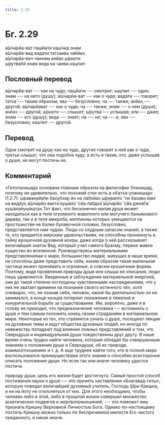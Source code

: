 ```yaml
---
title: 2.29
---
```


# Бг. 2.29
а̄ш́чарйа-ват паш́йати каш́чид энам<br/>
а̄ш́чарйа-вад вадати татхаива ча̄нйах̣<br/>
а̄ш́чарйа-вач чаинам анйах̣ ш́р̣н̣оти<br/>
ш́рутва̄пй энам̇ веда на чаива каш́чит
## Пословный перевод

а̄ш́чарйа-ват --- как на чудо; паш́йати --- смотрит; каш́чит --- один; энам
--- на него (душу); а̄ш́чарйа-ват --- как о чуде; вадати --- говорит;
татха̄ --- таким образом; эва --- безусловно; ча --- также; анйах̣ ---
другой; а̄ш́чарйават --- как о чуде; ча --- также; энам --- о нем (душе);
анйах̣ --- другой; ш́р̣н̣оти --- слышит; ш́рутва̄ --- услышав; апи --- даже;
энам --- его (душу); веда --- знает; на --- не; ча --- и; эва ---
безусловно; каш́чит --- другой.

## Перевод

Одни смотрят на душу как на чудо, другие говорят о ней как о чуде,
третьи слышат, что она подобна чуду, а есть и такие, кто, даже услышав о
душе, не могут постичь ее.

## Комментарий

«Гитопанишад» основана главным образом на философии Упанишад, поэтому не
удивительно, что похожий стих есть в «Катха-упанишад» (1.2.7):
ш́раван̣айа̄пи бахубхир йо на лабхйах̣ ш́р̣н̣ванто 'пи бахаво йам̇ на видйух̣
а̄ш́чарйо вакта̄ куш́ало 'сйа лабдха̄ а̄ш́чарйо 'сйа джн̃а̄та̄ куш́ала̄нуш́ишт̣ах̣ Тот
факт, что бесконечно малая душа может находиться как в теле огромного
животного или могучего баньянового дерева, так и в теле микроба,
миллионы которых умещаются на пространстве не более булавочной головки,
безусловно, представляется нам чудом. Люди со скудным запасом знаний, а
также те, кто предается мирским удовольствиям, не способны проникнуть в
тайну крошечной духовной искры, даже когда о ней рассказывает величайший
знаток Вед, который учил самого Брахму, первое живое существо во
вселенной. Руководствуясь материальными представлениями о мире,
большинство людей, живущих в наше время, не способны даже представить
себе, каким образом такая маленькая частица может принимать и огромные,
и совсем крошечные формы. Поэтому, видя проявления природы души или
слыша ее описания, люди лишь удивляются. Введенные в заблуждение
материальной энергией, они до такой степени поглощены чувственными
наслаждениями, что у них не хватает времени на познание своего истинного
«я», хотя очевидно, что, не познав себя, человек, какой бы деятельностью
он ни занимался, в конце концов потерпит поражение в тяжелой и
изнурительной борьбе за существование. Им, вероятно, даже и в голову не
приходит, что предназначение человека --- вспомнить о душе и тем самым
положить конец своим страданиям в материальном мире. Некоторые из тех,
кто стремится узнать о душе, посещают лекции на духовные темы и ищут
общества духовных людей, но иногда по невежеству попадают под влияние
ложных представлений о том, что Сверхдуша и индивидуальная душа
тождественны друг другу. В наше время очень трудно найти человека,
который обладал бы совершенным знанием о положении души и Сверхдуши, об
их природе, взаимоотношениях и т. д. А еще труднее найти того, кто в
полной мере воспользовался преимуществами этого знания и способен
всесторонне описать положение души. Но если так или иначе человеку
удастся постичь

природу души, цель его жизни будет достигнута. Самый простой способ
постижения науки о душе --- это принять наставления «Бхагавад-гиты»,
которую поведал величайший духовный учитель, Господь Шри Кришна, и ни на
йоту не отклоняться от них. Для этого необходимо, чтобы человек либо в
этой, либо в прошлой жизни совершил множество аскетических подвигов и
жертвоприношений, --- это поможет ему признать Кришну Верховной
Личностью Бога. Однако по-настоящему постичь Кришну можно только по
беспричинной милости Его чистого преданного, и никак иначе.
